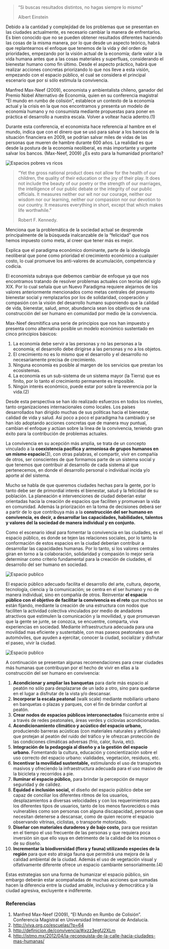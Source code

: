 
> “Si buscas resultados distintos, no hagas siempre lo mismo”
>
> Albert Einstein

Debido a la cantidad y complejidad de los problemas que se presentan en las ciudades actualmente, es necesario cambiar la manera de enfrentarlos. Es bien conocido que no se pueden obtener resultados diferentes haciendo las cosas de la misma manera, por lo que desde un aspecto teórico, habrá que replantearnos el enfoque que tenemos de la vida y del orden de prioridades, empezando por la visión actual de la economía; darle valor a la vida humana antes que a las cosas materiales y superfluas, considerando el bienestar humano como fin último. Desde el aspecto práctico, habrá que realizar acciones concretas priorizando lo que nos lleve a esta visión, empezando con el espacio público, el cual se considera el principal escenario que por si sólo estimula la convivencia.

Manfred Max-Neef (2009), economista y ambientalista chileno, ganador del Premio Nobel Alternativo de Economía, quien en su conferencia magistral “El mundo en rumbo de colisión”, establece un contexto de la economía actual y la crisis en la que nos encontramos y presenta un modelo de economía humano y no consumista mediante propuestas para poner en práctica el desarrollo a nuestra escala. Volver a voltear hacia adentro.(1)

Durante esta conferencia, el economista hace referencia al hambre en el mundo, indica que con el dinero que se usó para salvar a los bancos de la situación financiera en 2009, se podrían salvar miles de vidas de las personas que mueren de hambre durante 600 años. La realidad es que desde la postura de la economía neoliberal, es más importante y urgente salvar los bancos. (Max-Neef, 2009) ¿Es esto para la humanidad prioritario?

<img class="img-responsive" src="hacia-ciudades-que-construyen-humanos-en-convivencia/01.jpg" alt="Espacios pobres vs ricos">

> “Yet the gross national product does not allow for the health of our children, the quality of their education or the joy of their play. It does not include the beauty of our poetry or the strength of our marriages, the intelligence of our public debate or the integrity of our public officials. It measures neither our wit nor our courage, neither our wisdom nor our learning, neither our compassion nor our devotion to our country. It measures everything in short, except that which makes life worthwhile.”
>
> Robert F. Kennedy.

Menciona que la problemática de la sociedad actual se desprende principalmente de la búsqueda inalcanzable de la “felicidad” que nos hemos impuesto como meta, al creer que tener más es mejor.

Explica que el paradigma económico dominante, parte de la ideología neoliberal que pone como prioridad el crecimiento económico a cualquier costo, lo cual promueve los anti-valores de acumulación, competencia y codicia.

El economista subraya que debemos cambiar de enfoque ya que nos encontramos tratando de resolver problemas actuales con teorías del siglo XIX. Por lo cual señala que un Nuevo Paradigma requiere alejarnos de los valores anteriormente mencionados como metas centrales del presunto bienestar social y remplazarlos por los de solidaridad, cooperación y compasión con la visión del desarrollo humano suponiendo que la calidad de vida, bienestar, salud, amor, abundancia sean los objetivos de una construcción del ser humano en comunidad por medio de la convivencia.

Max-Neef desmitifica una serie de principios que nos han impuesto y presenta como alternativa posible un modelo económico sustentado en cinco principios básicos:

1. La economía debe servir a las personas y no las personas a la economía; el desarrollo debe dirigirse a las personas y no a los objetos.
2. El crecimiento no es lo mismo que el desarrollo y el desarrollo no necesariamente precisa de crecimiento.
3. Ninguna economía es posible al margen de los servicios que prestan los ecosistemas.
4. La economía es un sub-sistema de un sistema mayor (la Tierra) que es finito, por lo tanto el crecimiento permanente es imposible.
5. Ningún interés económico, puede estar por sobre la reverencia por la vida.(2)

Desde esta perspectiva se han ido realizado esfuerzos en todos los niveles, tanto organizaciones internacionales como locales. Los países desarrollados han dirigido muchas de sus políticas hacia el bienestar, calidad de vida y salud. Así poco a poco el paradigma ha cambiado y se han ido adoptando acciones concretas que de manera muy puntual, cambian el enfoque y actúan sobre la línea de la convivencia, teniendo gran éxito para la contribución de problemas actuales.

La convivencia en su acepción más amplia, se trata de un concepto vinculado a la **coexistencia pacífica y armoniosa de grupos humanos en un mismo espacio**(3), con otras palabras, el compartir, vivir en compañía de otros, ser conscientes de que formamos parte de un sistema social y que tenemos que contribuir al desarrollo de cada sistema al que pertenecemos, en donde el desarrollo personal o individual incida y/o aporte al del sistema.

Mucho se habla de que queremos ciudades hechas para la gente, por lo tanto debe ser de primordial interés el bienestar, salud y la felicidad de su población. La planeación e intervenciones de ciudad deberían estar orientadas hacia la creación de espacios que faciliten y promuevan la vida en comunidad. Además la priorización en la toma de decisiones deberá ser a partir de lo que contribuya más a la **construcción del ser humano en convivencia, es decir, a desarrollar las capacidades, habilidades, talentos y valores del la sociedad de manera individual y en conjunto.**

Como el escenario ideal para fomentar la convivencia en las ciudades, es el espacio público, es donde se tejen las relaciones sociales, por lo tanto la conformación de estos espacios en la ciudad deberían contribuir a desarrollar las capacidades humanas. Por lo tanto, si los valores centrales giran en torno a la colaboración, solidaridad y compasión lo mejor sería determinar como criterio fundamental para la creación de ciudades, el desarrollo del ser humano en sociedad.

<img class="img-responsive" src="hacia-ciudades-que-construyen-humanos-en-convivencia/02.jpg" alt="Espacio publico">

El espacio público adecuado facilita el desarrollo del arte, cultura, deporte, tecnología, ciencia y la comunicación; se centra en el ser humano y no de manera individual, sino en compañía de otros. Reinventar **el espacio público con el objetivo de facilitar la convivencia es el reto** que muchos se están fijando, mediante la creación de una estructura con nodos que faciliten la actividad colectiva vinculados por medio de andadores atractivos que estimulen la comunicación y la movilidad, y que promuevan que la gente se junte, se conozca, se encuentre, comparta, viva experiencias en sociedad. Mediante infraestructura adecuada para una movilidad mas eficiente y sustentable, con mas paseos peatonales que en automóviles, que ayuden a ejercitar, conocer la ciudad, socializar y disfrutar el paseo, vivir la ciudad.

<img class="img-responsive" src="hacia-ciudades-que-construyen-humanos-en-convivencia/03.jpg" alt="Espacio publico">

A continuación se presentan algunas recomendaciones para crear ciudades más humanas que contribuyan por el hecho de vivir en ellas a la construcción del ser humano en convivencia:

1. **Acondicionar y ampliar las banquetas** para darle más espacio al peatón no sólo para desplazarse de un lado a otro, sino para quedarse en el lugar a disfrutar de la vista y/o descansar.
2. **Incorporar la escala peatonal** (walk scale) mediante mobiliario urbano en banquetas o plazas y parques, con el fin de brindar confort al peatón.
3. **Crear nodos de espacios públicos interconectados** físicamente entre sí a través de redes peatonales, áreas verdes y ciclovías acondicionadas.
4. **Acondicionamiento climático y acústico del espacio urbano,** produciendo barreras acústicas (con materiales naturales y artificiales) que protejan al peatón del ruido del tráfico y le ofrezcan protección de las condiciones climáticas adversas (frío, calor, lluvia, etc).
5. **Integración de la pedagogía al diseño y a la gestión del espacio urbano.** Fomentando la cultura, educación y concientización sobre el uso correcto del espacio urbano: vialidades, vegetación, residuos, etc.
6. **Incentivar la movilidad sustentable,** estimulando el uso de transportes masivos y ofreciendo la infraestructura adecuada para el uso masivo de la bicicleta y recorridos a pie.
7. **Iluminar el espacio público,** para brindar la percepción de mayor seguridad y de calidez.
8. **Equidad e inclusión social,** el diseño del espacio público debe ser capaz de conciliar los diferentes ritmos de los usuarios, desplazamientos a diversas velocidades y con los requerimientos para los diferentes tipos de usuarios, tanto de los menos favorecidos o más vulnerables como son personas con alguna discapacidad, personas que necesitan detenerse a descansar, como de quien recorre el espacio observando vitrinas, ciclistas, o transporte motorizado.
9. **Diseñar con materiales duraderos y de bajo costo,** para que resistan en el tiempo el uso frecuente de las personas y que requiera poca inversión sin que ello vaya en detrimento de la calidad de los mismos o de su diseño.
10. **Incrementar la biodiversidad (flora y fauna) utilizando especies de la región** para que esto atraiga fauna que permitirá una mejora de la calidad ambiental de la ciudad. Además el uso de vegetación visual y olfativamente diferente ofrece un espacio cambiante sensorialmente.(4)

Estas estrategias son una forma de humanizar el espacio público, sin embargo deberán estar acompañadas de muchas acciones que sumadas hacen la diferencia entre la ciudad amable, inclusiva y democrática y la ciudad agresiva, excluyente e indiferente.

### Referencias

1. Manfred Max-Neef (2009), “El Mundo en Rumbo de Colisión”. Conferencia Magistral en Universidad Internacional de Andalucía.
2. <http://viva.org.co/escuelas/?p=64>
3. <http://definicion.de/convivencia/#ixzz3egfJ2XLm>
4. <http://istmo.mx/2012/04/la-reconquista-de-la-calle-hacia-ciudades-mas-humanas/>
